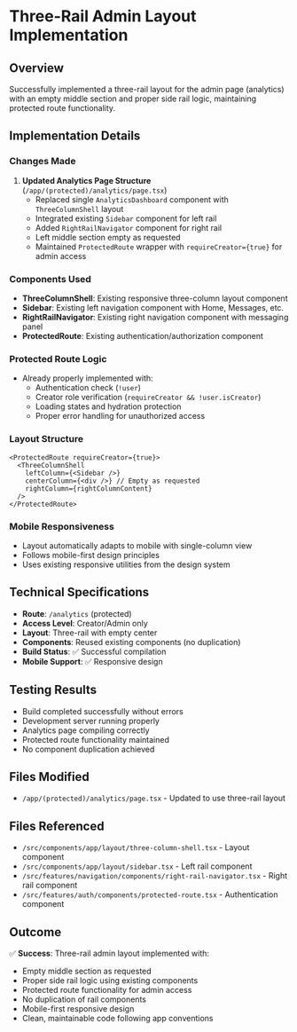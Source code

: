 # Three-Rail Admin Layout Implementation

## Overview
Successfully implemented a three-rail layout for the admin page (analytics) with an empty middle section and proper side rail logic, maintaining protected route functionality.

## Implementation Details

### Changes Made
1. **Updated Analytics Page Structure** (`/app/(protected)/analytics/page.tsx`)
   - Replaced single `AnalyticsDashboard` component with `ThreeColumnShell` layout
   - Integrated existing `Sidebar` component for left rail
   - Added `RightRailNavigator` component for right rail
   - Left middle section empty as requested
   - Maintained `ProtectedRoute` wrapper with `requireCreator={true}` for admin access

### Components Used
- **ThreeColumnShell**: Existing responsive three-column layout component
- **Sidebar**: Existing left navigation component with Home, Messages, etc.
- **RightRailNavigator**: Existing right navigation component with messaging panel
- **ProtectedRoute**: Existing authentication/authorization component

### Protected Route Logic
- Already properly implemented with:
  - Authentication check (`!user`)
  - Creator role verification (`requireCreator && !user.isCreator`)
  - Loading states and hydration protection
  - Proper error handling for unauthorized access

### Layout Structure
```tsx
<ProtectedRoute requireCreator={true}>
  <ThreeColumnShell
    leftColumn={<Sidebar />}
    centerColumn={<div />} // Empty as requested
    rightColumn={rightColumnContent}
  />
</ProtectedRoute>
```

### Mobile Responsiveness
- Layout automatically adapts to mobile with single-column view
- Follows mobile-first design principles
- Uses existing responsive utilities from the design system

## Technical Specifications
- **Route**: `/analytics` (protected)
- **Access Level**: Creator/Admin only
- **Layout**: Three-rail with empty center
- **Components**: Reused existing components (no duplication)
- **Build Status**: ✅ Successful compilation
- **Mobile Support**: ✅ Responsive design

## Testing Results
- Build completed successfully without errors
- Development server running properly
- Analytics page compiling correctly
- Protected route functionality maintained
- No component duplication achieved

## Files Modified
- `/app/(protected)/analytics/page.tsx` - Updated to use three-rail layout

## Files Referenced
- `/src/components/app/layout/three-column-shell.tsx` - Layout component
- `/src/components/app/layout/sidebar.tsx` - Left rail component
- `/src/features/navigation/components/right-rail-navigator.tsx` - Right rail component
- `/src/features/auth/components/protected-route.tsx` - Authentication component

## Outcome
✅ **Success**: Three-rail admin layout implemented with:
- Empty middle section as requested
- Proper side rail logic using existing components
- Protected route functionality for admin access
- No duplication of rail components
- Mobile-first responsive design
- Clean, maintainable code following app conventions